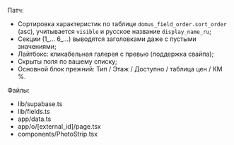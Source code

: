 
Патч:
- Сортировка характеристик по таблице `domus_field_order.sort_order` (asc),
  учитывается `visible` и русское название `display_name_ru`;
- Секции (1_... 6_...) выводятся заголовками даже с пустыми значениями;
- Лайтбокс: кликабельная галерея с превью (поддержка свайпа);
- Скрыты поля по вашему списку;
- Основной блок прежний: Тип / Этаж / Доступно / таблица цен / КМ %.

Файлы:
- lib/supabase.ts
- lib/fields.ts
- app/data.ts
- app/o/[external_id]/page.tsx
- components/PhotoStrip.tsx
